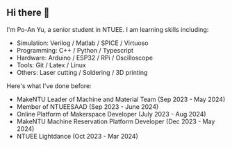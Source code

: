 ## Hi there 👋

<!--
**YBA857142/YBA857142** is a ✨ _special_ ✨ repository because its `README.md` (this file) appears on your GitHub profile.

Here are some ideas to get you started:

- 🔭 I’m currently working on ...
- 🌱 I’m currently learning ...
- 👯 I’m looking to collaborate on ...
- 🤔 I’m looking for help with ...
- 💬 Ask me about ...
- 📫 How to reach me: ...
- 😄 Pronouns: ...
- ⚡ Fun fact: ...
-->

I'm Po-An Yu, a senior student in NTUEE. I am learning skills including:
- Simulation: Verilog / Matlab / SPICE / Virtuoso
- Programming: C++ / Python / Typescript
- Hardware: Arduino / ESP32 / RPi / Oscilloscope
- Tools: Git / Latex / Linux
- Others: Laser cutting / Soldering / 3D printing

Here's what I've done before:
- MakeNTU Leader of Machine and Material Team (Sep 2023 - May 2024)
- Member of NTUEESAAD (Sep 2023 - June 2024)
- Online Platform of Makerspace Developer (July 2023 - Aug 2024)
- MakeNTU Machine Reservation Platform Developer  (Dec 2023 - May 2024)
- NTUEE Lightdance (Oct 2023 - Mar 2024)
